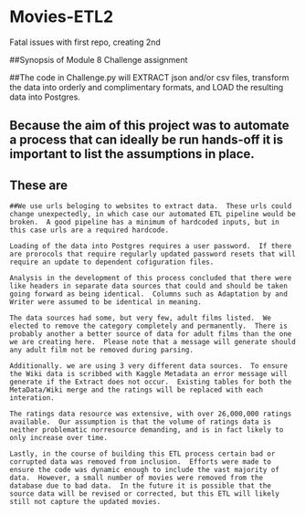 # Movies-ETL2
Fatal issues with first repo, creating 2nd

##Synopsis of Module 8 Challenge assignment

##The code in Challenge.py will EXTRACT json and/or csv files, transform the data into orderly and complimentary formats, and LOAD the resulting data into Postgres.

## Because the aim of this project was to automate a process that can ideally be run hands-off it is important to list the assumptions in place.

## These are
    ##We use urls beloging to websites to extract data.  These urls could change unexpectedly, in which case our automated ETL pipeline would be broken.  A good pipeline has a minimum of hardcoded inputs, but in this case urls are a required hardcode.

    Loading of the data into Postgres requires a user password.  If there are prorocols that require regularly updated password resets that will require an update to dependent cofiguration files.

    Analysis in the development of this process concluded that there were like headers in separate data sources that could and should be taken going forward as being identical.  Columns such as Adaptation by and Writer were assumed to be identical in meaning.

    The data sources had some, but very few, adult films listed.  We elected to remove the category completely and permanently.  There is probably another a better source of data for adult films than the one we are creating here.  Please note that a message will generate should any adult film not be removed during parsing.

    Additionally. we are using 3 very different data sources.  To ensure the Wiki data is scribbed with Kaggle Metadata an error message will generate if the Extract does not occur.  Existing tables for both the MetaData/Wiki merge and the ratings will be replaced with each interation.

    The ratings data resource was extensive, with over 26,000,000 ratings available.  Our assumption is that the volume of ratings data is neither problematic norresource demanding, and is in fact likely to only increase over time.

    Lastly, in the course of building this ETL process certain bad or corrupted data was removed from inclusion.  Efforts were made to ensure the code was dynamic enough to include the vast majority of data.  However, a small number of movies were removed from the database due to bad data.  In the future it is possible that the source data will be revised or corrected, but this ETL will likely still not capture the updated movies.